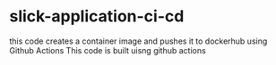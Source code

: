 # slick-application-ci-cd
this code creates a container image and pushes it to dockerhub using Github Actions
This code is built uisng github actions

